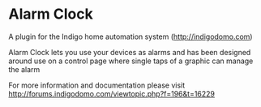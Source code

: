 Alarm Clock
==========

A plugin for the Indigo home automation system (http://indigodomo.com)

Alarm Clock lets you use your devices as alarms and has been designed around use on a control page where single taps of a graphic can manage the alarm

For more information and documentation please visit http://forums.indigodomo.com/viewtopic.php?f=196&t=16229

